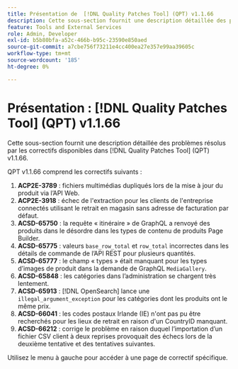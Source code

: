 ```yaml
---
title: Présentation de  [!DNL Quality Patches Tool] (QPT) v1.1.66
description: Cette sous-section fournit une description détaillée des problèmes résolus par les correctifs disponibles dans  [!DNL Quality Patches Tool] (QPT) v1.1.66.
feature: Tools and External Services
role: Admin, Developer
exl-id: b5b80bfa-a52c-466b-b95c-23590e850aed
source-git-commit: a7cbe756f73211e4cc400ea27e357e99aa39605c
workflow-type: tm+mt
source-wordcount: '185'
ht-degree: 0%

---
```


# Présentation : [!DNL Quality Patches Tool] (QPT) v1.1.66

Cette sous-section fournit une description détaillée des problèmes résolus par les correctifs disponibles dans [!DNL Quality Patches Tool] (QPT) v1.1.66.

QPT v1.1.66 comprend les correctifs suivants :
1. **ACP2E-3789** : fichiers multimédias dupliqués lors de la mise à jour du produit via l’API Web.
1. **ACP2E-3918** : échec de l&#39;extraction pour les clients de l&#39;entreprise connectés utilisant le retrait en magasin sans adresse de facturation par défaut.
1. **ACSD-65750** : la requête « itinéraire » de GraphQL a renvoyé des produits dans le désordre dans les types de contenu de produits Page Builder.
1. **ACSD-65775** : valeurs `base_row_total` et `row_total` incorrectes dans les détails de commande de l’API REST pour plusieurs quantités.
1. **ACSD-65777** : le champ « types » était manquant pour les types d’images de produit dans la demande de GraphQL `MediaGallery`.
1. **ACSD-65848** : les catégories dans l’administration se chargent très lentement.
1. **ACSD-65913** : [!DNL OpenSearch] lance une `illegal_argument_exception` pour les catégories dont les produits ont le même prix.
1. **ACSD-66041** : les codes postaux Irlande (IE) n&#39;ont pas pu être recherchés pour les lieux de retrait en raison d&#39;un CountryID manquant.
1. **ACSD-66212** : corrige le problème en raison duquel l’importation d’un fichier CSV client à deux reprises provoquait des échecs lors de la deuxième tentative et des tentatives suivantes.

Utilisez le menu à gauche pour accéder à une page de correctif spécifique.

